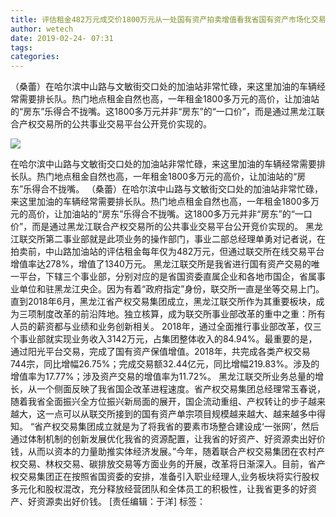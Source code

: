 ```yaml
---
title: 评估租金482万元成交价1800万元从一处国有资产拍卖增值看我省国有资产市场化交易_黑龙江频道
author: wetech
date: 2019-02-24- 07:31
tags: 
categories: 
---
```

（桑蕾）在哈尔滨中山路与文敏街交口处的加油站非常忙碌，来这里加油的车辆经常需要排长队。热门地点租金自然也高，一年租金1800多万元的高价，让加油站的“房东”乐得合不拢嘴。这1800多万元并非“房东”的“一口价”，而是通过黑龙江联合产权交易所的公共事业交易平台公开竞价实现的。
<!-- more -->
                
<img align="center" border="0" src="http://p2.ifengimg.com/a/2016/0810/204c433878d5cf9size1_w16_h16.png" />
                
            
在哈尔滨中山路与文敏街交口处的加油站非常忙碌，来这里加油的车辆经常需要排长队。热门地点租金自然也高，一年租金1800多万元的高价，让加油站的“房东”乐得合不拢嘴。
（桑蕾）在哈尔滨中山路与文敏街交口处的加油站非常忙碌，来这里加油的车辆经常需要排长队。热门地点租金自然也高，一年租金1800多万元的高价，让加油站的“房东”乐得合不拢嘴。这1800多万元并非“房东”的“一口价”，而是通过黑龙江联合产权交易所的公共事业交易平台公开竞价实现的。
黑龙江联交所第二事业部就是此项业务的操作部门，事业二部总经理单勇对记者说，在拍卖前，中山路加油站的评估租金每年仅为482万元，但通过联交所在线交易平台增值率达278%，增值了1340万元。
黑龙江联交所是我省进行国有资产交易的唯一平台，下辖三个事业部，分别对应的是省国资委直属企业和各地市国企，省属事业单位和驻黑龙江央企。因为有着“政府指定”身份，联交所一直是坐等交易上门。直到2018年6月，黑龙江省产权交易集团成立，黑龙江联交所作为其重要板块，成为三项制度改革的前沿阵地。独立核算，成为联交所事业部改革的重中之重：所有人员的薪资都与业绩和业务创新相关。
2018年，通过全面推行事业部改革，仅三个事业部就实现业务收入3142万元，占集团整体收入的84.94%。最重要的是，通过阳光平台交易，完成了国有资产保值增值。2018年，共完成各类产权交易744宗，同比增幅26.75%；完成交易额32.44亿元，同比增幅219.83%。涉及的增值率为17.77%；涉及资产交易的增值率为11.72%。
黑龙江联交所业务总量的增长，从一个侧面反映了我省国企改革进程速度。省产权交易集团总经理常玉春说，随着我省全面振兴全方位振兴新局面的展开，国企流动重组、产权转让的步子越来越大，这一点可以从联交所接到的国有资产单宗项目规模越来越大、越来越多中得知。
“省产权交易集团成立就是为了将我省的要素市场整合建设成‘一张网’，然后通过体制机制的创新发展优化我省的资源配置，让我省的好资产、好资源卖出好价钱，从而以资本的力量助推实体经济发展。”今年，随着联合产权交易集团在农村产权交易、林权交易、碳排放交易等方面业务的开展，改革将日渐深入。目前，省产权交易集团正在按照省国资委的安排，准备引入职业经理人,业务板块将实行股权多元化和股权混改，充分释放经营团队和全体员工的积极性，让我省更多的好资产、好资源卖出好价钱。
[责任编辑：于洋]
标签：
 
 
 
             
